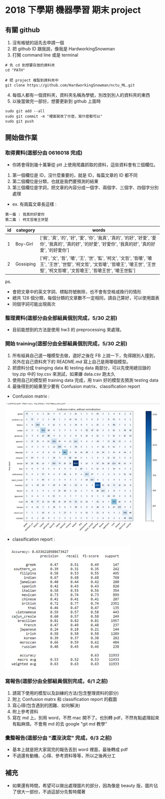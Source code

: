 # 2018 下學期 機器學習 期末 project
## 有關 github
1. 沒有帳號的話先去申請一個
2. 把 github ID 跟我說，像我是 HardworkingSnowman
3. 打開 command line 或是 terminal
```
# 先 cd 到想要存放的資料夾
cd "PATH"

# 把 project 複製到資料夾中
git clone https://github.com/HardworkingSnowman/nctu_ML.git
```
4. 每個人都有一個資料夾，資料夾名稱為學號，別改到別人的資料夾的東西
5. 以後當做完一部份，想要更新到 github 上面時
```
sudo git add --all
sudo git commit -m "裡面寫改了什麼，寫什麼都可以"
sudo git push
```

## 開始做作業
### 取得資料(這部分由 0616018 完成)
* 你將會得到幾十萬筆從 ptt 上使用爬蟲抓取的資料，這些資料會有三個欄位。
1. 第一個欄位是 ID，沒什麼重要的，就是 ID，每篇文章的 ID 都不同
2. 第二個欄位是分類，也就是我們要預測的結果
3. 第三個欄位是字詞，把文章的內容分成一個字、兩個字、三個字、四個字分別處理
* ex. 有兩篇文章長這樣 :
```
第一篇 : 我真的好愛你
第二篇 : 柯文哲嗆王世堅
```
| id  | category | words |
| ------------- | ------------- | ------------- |
| 1 | Boy-Girl | ['我', '真', '的', '好', '愛', '你', '我真', '真的', '的好', '好愛', '愛你', '我真的', '真的好', '的好愛', '好愛你', '我真的好', '真的好愛', '的好愛你'] |
| 2 | Gossiping | ['柯', '文', '哲', '嗆', '王', '世', '監', '柯文', '文哲', '哲嗆', '嗆王', '王世', '世堅', '柯文哲', '文哲嗆', '哲嗆王', '嗆王世', '王世堅', '柯文哲嗆', '文哲嗆王', '哲嗆王世', '嗆王世監'] |

ps.
* 會把文章中的英文字詞、標點符號刪除，也不會有空格或換行的情形
* 總共 128 個分類，每個分類的文章數不一定相同，請自己算好，可以使用圖表
* 同個字詞可能出現兩次

### 整理資料(這部分由全部組員個別完成，5/30 之前)
* 目前能想到的方法是使用 hw3 的 preprocessing 來處理。

### 開始 training(這部分由全部組員個別完成，5/30 之前)
1. 所有組員自己選一種模型去做，選好之後在 FB 上說一下，免得跟別人撞到，另外在自己資料夾下的 README.md 寫上自己是用哪個模型。
2. 把資料分成 trainging data 和 testing data 兩部分，可以先使用總目錄的 toy.zip 中的 toy.csv 來測試，如果嫌 data.csv 跑太久
3. 使用自己的模型把 training data 完成，用 train 好的模型去預測 testing data
4. 最後得到的結果至少要有 Confusion matrix、classification report
* Confusion matrix : 

![image](confusion_matrix.JPG)

* classification report :

![image](classification_report.JPG)

### 寫報告(這部分由全部組員個別完成，6/1 之前)
1. 請寫下使用的模型以及訓練的方法(包含整理資料的部分)
2. 附上 Confusion matrx 和 classification report 的截圖
3. 寫心得(包含遇到的困難、如何解決)
4. 附上參考資料
5. 寫在 md 上。別用 word，不然 mac 開不了。也別轉 pdf，不然有點處理起來有點麻煩。不會用 md 的去 google "git md 教學"

### 彙整報告(這部分由 "還沒決定" 完成，6/3 之前)
* 基本上就是把大家寫完的報告丟到 word 裡面，最後轉成 pdf
* 不過還有動機、心得、參考資料等等，所以之後再分工

## 補充
* 如果還有時間，希望可以做出處理圖片的部分，因為像是 beauty 版，圖片佔了很大一部份，不過這部分先暫時擱著